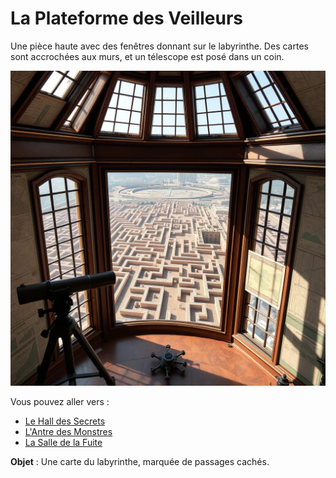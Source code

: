 # La Plateforme des Veilleurs

Une pièce haute avec des fenêtres donnant sur le labyrinthe. Des cartes sont accrochées aux murs, et un télescope est posé dans un coin.

![Plateforme des Veilleurs](../images/salle_4.webp)

Vous pouvez aller vers :
- [Le Hall des Secrets](salle2.md)
- [L'Antre des Monstres](salle3.md)
- [La Salle de la Fuite](salle5.md)

**Objet** : Une carte du labyrinthe, marquée de passages cachés.


